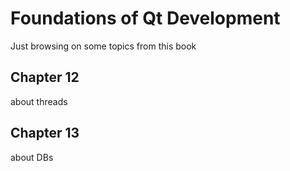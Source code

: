 # Foundations of Qt Development
Just browsing on some topics from this book

## Chapter 12 
about threads

## Chapter 13
about DBs
